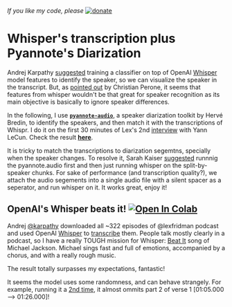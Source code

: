*If you like my code, please*  [![donate](https://www.paypalobjects.com/en_US/i/btn/btn_donate_SM.gif)](https://www.paypal.com/donate/?hosted_button_id=KMGB76UZS5SH8)
# Whisper's transcription plus Pyannote's Diarization 

Andrej Karpathy [suggested](https://twitter.com/karpathy/status/1574476200801538048?s=20&t=s5IMMXOYjBI6-91dib6w8g) training a classifier on top of  OpenAI [Whisper](https://openai.com/blog/whisper/) model features to identify the speaker, so we can visualize the speaker in the transcript. But, as [pointed out](https://twitter.com/tarantulae/status/1574493613362388992?s=20&t=s5IMMXOYjBI6-91dib6w8g) by Christian Perone, it seems that features from whisper wouldn't be that great for speaker recognition as its main objective is basically to ignore speaker differences.

In the following, I use [**`pyannote-audio`**](https://github.com/pyannote/pyannote-audio), a speaker diarization toolkit by Hervé Bredin, to identify the speakers, and then match it with the transcriptions of Whispr. I do it on the first 30 minutes of  Lex's 2nd [interview](https://youtu.be/SGzMElJ11Cc) with Yann LeCun. Check the result [**here**](https://majdoddin.github.io/lexicap.html). 

It is tricky to match the transcriptions to diarization segemtns, specially when the speaker changes. To resolve it, Sarah Kaiser [suggested](https://github.com/openai/whisper/discussions/264#discussioncomment-3825375) runnnig the pyannote.audio first and  then just running whisper on the split-by-speaker chunks. 
For sake of performance (and transcription quality?), we attach the audio segements into a single audio file with a silent spacer as a seperator, and run whisper on it. It works great, enjoy it!

## OpenAI's Whisper beats it! [![Open In Colab](https://colab.research.google.com/assets/colab-badge.svg)](https://colab.research.google.com/drive/1T5iOKDbyv9_8cCI1J0hSfOG3oBMX49Zx)
Andrej [@karpathy](https://twitter.com/karpathy/status/1574474950416617472?s=20&t=fQkyC3t3qjG0WYZ-AAXMFw) downloaded all ~322 episodes of @lexfridman
 podcast and used OpenAI [Whisper](https://github.com/openai/whisper) to [transcribe](https://karpathy.ai/lexicap/index.html) them. People talk mostly clearly in a podcast, so I have a really TOUGH mission for Whisper: [Beat It](https://youtu.be/oRdxUFDoQe0) song of Michael Jackson. Michael sings fast and full of emotions, accompanied by a chorus, and with a really rough music. <br>

The result totally surpasses my expectations, fantastic!

It seems the model uses some randomness, and can behave strangely. For example, running it a [2nd time](#scrollTo=COmkiVmKNzrC&line=1&uniqifier=1), it almost ommits part 2 of verse 1 [01:05.000 --> 01:26.000]! 
